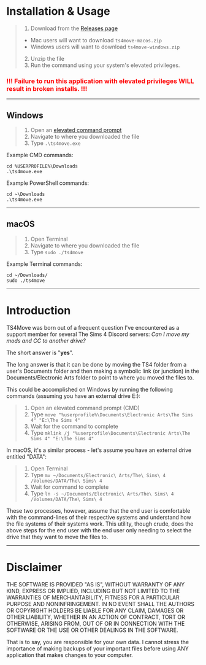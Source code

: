# Installation & Usage
> 1. Download from the [Releases page](https://github.com/hextrace/TS4move/releases/)
>   - Mac users will want to download `ts4move-macos.zip`
>   - Windows users will want to download `ts4move-windows.zip`
> 2. Unzip the file
> 3. Run the command using your system's elevated privileges.

### <span style="color:red">!!! Failure to run this application with elevated privileges WILL result in broken installs. !!!</span>

---
## Windows
> 1. Open an [elevated command prompt](https://www.lifewire.com/how-to-open-an-elevated-command-prompt-2618088)
> 2. Navigate to where you downloaded the file
> 3. Type `.\ts4move.exe`

Example CMD commands:
```commandline
cd %USERPROFILE%\Downloads
.\ts4move.exe
```

Example PowerShell commands:
```commandline
cd ~\Downloads
.\ts4move.exe
```
---
## macOS
> 1. Open Terminal
> 2. Navigate to where you downloaded the file
> 3. Type `sudo ./ts4move`

Example Terminal commands:
```commandline
cd ~/Downloads/
sudo ./ts4move
```
---
# Introduction
TS4Move was born out of a frequent question I've encountered as a support member for several The Sims 4 Discord servers: *Can I move my mods and CC to another drive?*

The short answer is "**yes**".

The long answer is that it can be done by moving the TS4 folder from a user's Documents folder and then making a symbolic link (or junction) in the Documents/Electronic Arts folder to point to where you moved the files to.

This could be accomplished on Windows by running the following commands (assuming you have an external drive E:):
> 1. Open an elevated command prompt (CMD)
> 2. Type `move "%userprofile%\Documents\Electronic Arts\The Sims 4" "E:\The Sims 4"`
> 3. Wait for the command to complete
> 4. Type `mklink /j "%userprofile\Documents\Electronic Arts\The Sims 4" "E:\The Sims 4"`

In macOS, it's a similar process - let's assume you have an external drive entitled "DATA":
> 1. Open Terminal
> 2. Type `mv ~/Documents/Electronic\ Arts/The\ Sims\ 4 /Volumes/DATA/The\ Sims\ 4`
> 3. Wait for command to complete
> 4. Type `ln -s ~/Documents/Electronic\ Arts/The\ Sims\ 4 /Volumes/DATA/The\ Sims\ 4`

These two processes, however, assume that the end user is comfortable with the command-lines of their respective systems and understand how the file systems of their systems work. This utility, though crude, does the above steps for the end user with the end user only needing to select the drive that they want to move the files to.

---
# Disclaimer
THE SOFTWARE IS PROVIDED "AS IS", WITHOUT WARRANTY OF ANY KIND, EXPRESS OR IMPLIED, INCLUDING BUT NOT LIMITED TO THE WARRANTIES OF MERCHANTABILITY, FITNESS FOR A PARTICULAR PURPOSE AND NONINFRINGEMENT. IN NO EVENT SHALL THE AUTHORS OR COPYRIGHT HOLDERS BE LIABLE FOR ANY CLAIM, DAMAGES OR OTHER LIABILITY, WHETHER IN AN ACTION OF CONTRACT, TORT OR OTHERWISE, ARISING FROM, OUT OF OR IN CONNECTION WITH THE SOFTWARE OR THE USE OR OTHER DEALINGS IN THE SOFTWARE.

That is to say, you are responsible for your own data. I cannot stress the importance of making backups of your important files before using ANY application that makes changes to your computer. 